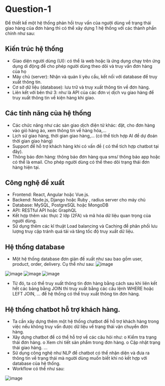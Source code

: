 # Question-1

Để thiết kế một hệ thống phản hồi truy vấn của người dùng về trạng thái giao hàng của đơn hàng thì có thể xây dựng 1 hệ thống với các thành phần chính như sau:
##	Kiến trúc hệ thống
-	Giao diện người dùng (UI): có thể là web hoặc là ứng dụng chạy trên ứng dụng di động để cho phép người dùng theo dõi và truy vấn đơn hàng của họ
-	Máy chủ (server): Nhận và quản lí yêu cầu, kết nối với database để truy xuất thông tin.
-	Cơ sở dữ liệu (database): lưu trữ và truy xuất thông tin về đơn hàng.
-	Liên kết với bên thứ 3: như là API của các đơn vị dịch vụ giao hàng để truy xuất thông tin về kiện hàng khi giao.
##	Các tính năng của hệ thống
-	Các chức năng như các sàn giao dịch điện tử khác: đặt, cho đơn hàng vào giỏ hàng ảo, xem thông tin về hàng hóa,…
-	Lịch sử giao hàng, thời gian giao hàng,… (có thể tích hợp AI để dự đoán thời gian giao hàng)
-	Support để hỗ trợ khách hàng khi có vấn đề ( có thể tích hợp chatbot tại đây).
-	Thông báo đơn hàng: thông báo đơn hàng qua sms/ thông báo app hoặc có thể là email. Cho phép người dùng có thể theo dõi trạng thái đơn hàng hiện tại.
##	Công nghệ đề xuất
-	Frontend: React, Angular hoặc Vue.js.
-	Backend: Node.js, Django hoặc Ruby , radius server cho máy chủ
-	Database: MySQL, PostgreSQL hoặc MongoDB 
-	API: RESTful API hoặc GraphQL 
-	Kết hợp thêm xác thực 2 lớp  (2FA) và mã hóa dữ liệu quan trọng của người dùng.
-	Sử dụng thêm các kĩ thuật Load balancing và Caching để phân phối lưu lượng truy cập tránh quá tải và tăng tốc độ truy xuất dữ liệu.
##	Hệ thống database
-	Một hệ thống database đơn giản đề xuất như sau bao gồm user, product, order, delivery. Cụ thể như sau:
 ![image](https://github.com/user-attachments/assets/65223939-7ea1-4211-98e2-1c7588e707bd)
 
 
 
![image](https://github.com/user-attachments/assets/31b4a01a-1517-4a49-858f-01e673b2b590)
![image](https://github.com/user-attachments/assets/0999ae87-a0bc-4c09-8b43-4c017c69ff71)
![image](https://github.com/user-attachments/assets/2aebf7e4-268c-47d9-b7bf-60829f58ee5d)

 
 
 
-	Từ đó, ta có thể truy xuất thông tin đơn hàng bằng cách sau khi liên kết hết các bảng bằng JOIN thì truy xuất bằng các câu lệnh WHERE hoặc LEFT JOIN, … để hệ thống có thể truy xuất thông tin đơn hàng.
## Hệ thống chatbot hỗ trợ khách hàng.
-	Ta cần xây dựng thêm một hệ thống chatbot để hỗ trợ khách hàng trong việc nếu không truy vấn được dữ liệu về trạng thái vận chuyển đơn hàng.
-	Xây dựng chatbot để có thể hỗ trợ về các câu hỏi như: 
o	Kiểm tra trạng thái đơn hàng.
o	Xem chi tiết sản phẩm trong đơn hàng.
o	Cập nhật trạng thái giao hàng.
…
-	Sử dụng công nghệ như NLP để chatbot có thể nhận diện và đưa ra thông tin về trạng thái mà người dùng muốn biết khi nó kết hợp với database của hệ thống. 
-	Workflow có thể như sau:
 
![image](https://github.com/user-attachments/assets/d4d9244d-e834-4422-9d88-14b3d911ccde)


